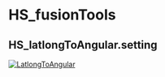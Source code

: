 # HS_fusionTools
 
## HS_latlongToAngular.setting

[![LatlongToAngular](http://img.youtube.com/vi/bAXimme33Mk/0.jpg)](https://www.youtube.com/watch?v=bAXimme33Mk)
